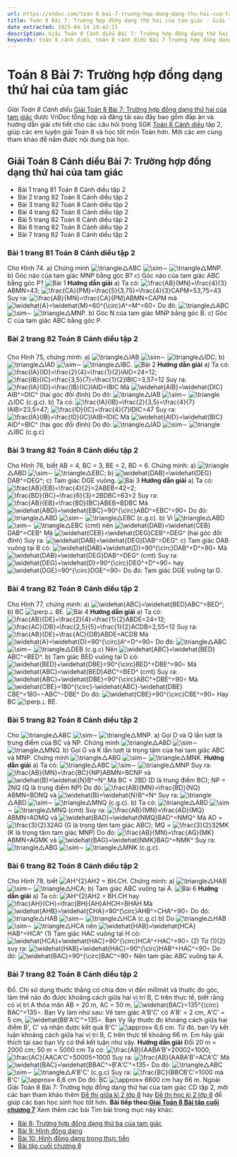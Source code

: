 ```yaml
---
url: https://vndoc.com/toan-8-bai-7-truong-hop-dong-dang-thu-hai-cua-tam-giac-314272
title: Toán 8 Bài 7: Trường hợp đồng dạng thứ hai của tam giác - Giải Toán 8 Cánh diều - VnDoc.com
date_extracted: 2025-04-14 19:42:15
description: Giải Toán 8 Cánh diều Bài 7: Trường hợp đồng dạng thứ hai của tam giác được VnDoc biên soạn lời giải nhằm giúp các em nắm được nội dung được học trong bài, luyện giải Toán 8 hiệu quả.
keywords: toán 8 cánh diều, toán 8 cánh diều Bài 7 Trường hợp đồng dạng thứ hai của tam giác, toán lớp 8 cánh diều, giải toán 8 cánh diều, giải sgk toán 8 cánh diều, sgk toán 8 Kết nối tri thức, toán 8 Bài 7 Trường hợp đồng dạng thứ hai của tam giác, giải toán 8 Bài 7 Trường hợp đồng dạng thứ hai của tam giác, giải toán 8 cd, toán 8 cd, giải toán 8 cd Bài 7 Trường hợp đồng dạng thứ hai của tam giác, giải toán 8 cánh diều Bài 7 Trường hợp đồng dạng thứ hai của tam giác
---
```


# Toán 8 Bài 7: Trường hợp đồng dạng thứ hai của tam giác
_Giải Toán 8 Cánh diều_
[Giải Toán 8 Bài 7: Trường hợp đồng dạng thứ hai của tam giác](<https://vndoc.com/toan-8-bai-6-truong-hop-dong-dang-thu-nhat-cua-tam-giac-314269>) được VnDoc tổng hợp và đăng tải sau đây bao gồm đáp án và hướng dẫn giải chi tiết cho các câu hỏi trong SGK [Toán 8 Cánh diều](<https://vndoc.com/giai-toan-lop8>) tập 2, giúp các em luyện giải Toán 8 và học tốt môn Toán hơn. Mời các em cùng tham khảo để nắm được nội dung bài học.
## Giải Toán 8 Cánh diều Bài 7: Trường hợp đồng dạng thứ hai của tam giác
  * Bài 1 trang 81 Toán 8 Cánh diều tập 2
  * Bài 2 trang 82 Toán 8 Cánh diều tập 2
  * Bài 3 trang 82 Toán 8 Cánh diều tập 2
  * Bài 4 trang 82 Toán 8 Cánh diều tập 2
  * Bài 5 trang 82 Toán 8 Cánh diều tập 2
  * Bài 6 trang 82 Toán 8 Cánh diều tập 2
  * Bài 7 trang 82 Toán 8 Cánh diều tập 2

### Bài 1 trang 81 Toán 8 Cánh diều tập 2
Cho Hình 74.
a\) Chứng minh ![\\triangle](https://i.vdoc.vn/data/image/blank.png)△ABC ![\\sim](https://i.vdoc.vn/data/image/blank.png)∼ ![\\triangle](https://i.vdoc.vn/data/image/blank.png)△MNP.
b\) Góc nào của tam giác MNP bằng góc B?
c\) Góc nào của tam giác ABC bằng góc P?
![Bài 1](https://i.vdoc.vn/data/image/2024/01/17/Dong-dang-thu-hai-1.jpg)
**Hướng dẫn giải**
a\) Ta có: ![\\frac{AB}{MN}=\\frac{4}{3}](https://i.vdoc.vn/data/image/blank.png)ABMN=43; ![\\frac{CA}{PM}=\\frac{5}{3,75}=\\frac{4}{3}](https://i.vdoc.vn/data/image/blank.png)CAPM=53,75=43
Suy ra: ![\\frac{AB}{MN}=\\frac{CA}{PM}](https://i.vdoc.vn/data/image/blank.png)ABMN=CAPM mà ![\\widehat{A}=\\widehat{M}=60^{\\circ}](https://i.vdoc.vn/data/image/blank.png)A^=M^=60∘
Do đó: ![\\triangle](https://i.vdoc.vn/data/image/blank.png)△ABC ![\\sim](https://i.vdoc.vn/data/image/blank.png)∼ ![\\triangle](https://i.vdoc.vn/data/image/blank.png)△MNP.
b\) Góc N của tam giác MNP bằng góc B.
c\) Góc C của tam giác ABC bằng góc P.
### Bài 2 trang 82 Toán 8 Cánh diều tập 2
### 
Cho Hình 75, chứng minh:
a\) ![\\triangle](https://i.vdoc.vn/data/image/blank.png)△IAB ![\\sim](https://i.vdoc.vn/data/image/blank.png)∼ ![\\triangle](https://i.vdoc.vn/data/image/blank.png)△IDC;
b\) ![\\triangle](https://i.vdoc.vn/data/image/blank.png)△IAD ![\\sim](https://i.vdoc.vn/data/image/blank.png)∼ ![\\triangle](https://i.vdoc.vn/data/image/blank.png)△IBC.
![Bài 2](https://i.vdoc.vn/data/image/2024/01/17/Dong-dang-thu-hai-2.jpg)
**Hướng dẫn giải**
a\) Ta có: ![\\frac{IA}{ID}=\\frac{2}{4}=\\frac{1}{2}](https://i.vdoc.vn/data/image/blank.png)IAID=24=12; ![\\frac{IB}{IC}=\\frac{3,5}{7}=\\frac{1}{2}](https://i.vdoc.vn/data/image/blank.png)IBIC=3,57=12
Suy ra: ![\\frac{IA}{ID}=\\frac{IB}{IC}](https://i.vdoc.vn/data/image/blank.png)IAID=IBIC
Mà ![\\widehat{AIB}=\\widehat{DIC}](https://i.vdoc.vn/data/image/blank.png)AIB^=DIC^ \(hai góc đối đỉnh\)
Do đó: ![\\triangle](https://i.vdoc.vn/data/image/blank.png)△IAB ![\\sim](https://i.vdoc.vn/data/image/blank.png)∼ ![\\triangle](https://i.vdoc.vn/data/image/blank.png)△IDC \(c.g.c\).
b\) Ta có: ![\\frac{IA}{IB}=\\frac{2}{3,5}=\\frac{4}{7}](https://i.vdoc.vn/data/image/blank.png)IAIB=23,5=47; ![\\frac{ID}{IC}=\\frac{4}{7}](https://i.vdoc.vn/data/image/blank.png)IDIC=47
Suy ra: ![\\frac{IA}{IB}=\\frac{ID}{IC}](https://i.vdoc.vn/data/image/blank.png)IAIB=IDIC
Mà ![\\widehat{AID}=\\widehat{BIC}](https://i.vdoc.vn/data/image/blank.png)AID^=BIC^ \(hai góc đối đỉnh\)
Do đó: ![\\triangle](https://i.vdoc.vn/data/image/blank.png)△IAD ![\\sim](https://i.vdoc.vn/data/image/blank.png)∼ ![\\triangle](https://i.vdoc.vn/data/image/blank.png)△IBC \(c.g.c\)
### Bài 3 trang 82 Toán 8 Cánh diều tập 2
Cho Hình 76, biết AB = 4, BC = 3, BE = 2, BD = 6. Chứng minh:
a\) ![\\triangle](https://i.vdoc.vn/data/image/blank.png)△ABD ![\\sim](https://i.vdoc.vn/data/image/blank.png)∼ ![\\triangle](https://i.vdoc.vn/data/image/blank.png)△EBC;
b\) ![\\widehat{DAB}=\\widehat{DEG}](https://i.vdoc.vn/data/image/blank.png)DAB^=DEG^;
c\) Tam giác DGE vuông.
![Bài 3](https://i.vdoc.vn/data/image/2024/01/17/Dong-dang-thu-hai-3.jpg)
**Hướng dẫn giải**
a\) Ta có: ![\\frac{AB}{EB}=\\frac{4}{2}=2](https://i.vdoc.vn/data/image/blank.png)ABEB=42=2; ![\\frac{BD}{BC}=\\frac{6}{3}=2](https://i.vdoc.vn/data/image/blank.png)BDBC=63=2
Suy ra: ![\\frac{AB}{EB}=\\frac{BD}{BC}](https://i.vdoc.vn/data/image/blank.png)ABEB=BDBC
Mà ![\\widehat{ABD}=\\widehat{EBC}=90^{\\circ}](https://i.vdoc.vn/data/image/blank.png)ABD^=EBC^=90∘
Do đó: ![\\triangle](https://i.vdoc.vn/data/image/blank.png)△ABD ![\\sim](https://i.vdoc.vn/data/image/blank.png)∼ ![\\triangle](https://i.vdoc.vn/data/image/blank.png)△EBC \(c.g.c\).
b\) Vì ![\\triangle](https://i.vdoc.vn/data/image/blank.png)△ABD ![\\sim](https://i.vdoc.vn/data/image/blank.png)∼ ![\\triangle](https://i.vdoc.vn/data/image/blank.png)△EBC \(cmt\) nên ![\\widehat{DAB}=\\widehat{CEB}](https://i.vdoc.vn/data/image/blank.png)DAB^=CEB^
Mà ![\\widehat{CEB}=\\widehat{DEG}](https://i.vdoc.vn/data/image/blank.png)CEB^=DEG^ \(hai góc đối đỉnh\)
Suy ra: ![\\widehat{DAB}=\\widehat{DEG}](https://i.vdoc.vn/data/image/blank.png)DAB^=DEG^.
c\) Tam giác DAB vuông tại B có: ![\\widehat{DAB}+\\widehat{D}=90^{\\circ}](https://i.vdoc.vn/data/image/blank.png)DAB^+D^=90∘
Mà ![\\widehat{DAB}=\\widehat{DEG}](https://i.vdoc.vn/data/image/blank.png)DAB^=DEG^ \(cmt\)
Suy ra: ![\\widehat{DEG}+\\widehat{D}=90^{\\circ}](https://i.vdoc.vn/data/image/blank.png)DEG^+D^=90∘ hay ![\\widehat{DGE}=90^{\\circ}](https://i.vdoc.vn/data/image/blank.png)DGE^=90∘
Do đó: Tam giác DGE vuông tại G.
### Bài 4 trang 82 Toán 8 Cánh diều tập 2
Cho Hình 77, chứng minh:
a\) ![\\widehat{ABC}=\\widehat{BED}](https://i.vdoc.vn/data/image/blank.png)ABC^=BED^;
b\) BC ![\\perp](https://i.vdoc.vn/data/image/blank.png)⊥ BE.
![Bài 4](https://i.vdoc.vn/data/image/2024/01/17/Dong-dang-thu-hai-4.jpg)
**Hướng dẫn giải**
a\) Ta có: ![\\frac{AB}{DE}=\\frac{2}{4}=\\frac{1}{2}](https://i.vdoc.vn/data/image/blank.png)ABDE=24=12; ![\\frac{AC}{DB}=\\frac{2,5}{5}=\\frac{1}{2}](https://i.vdoc.vn/data/image/blank.png)ACDB=2,55=12
Suy ra: ![\\frac{AB}{DE}=\\frac{AC}{DB}](https://i.vdoc.vn/data/image/blank.png)ABDE=ACDB
Mà ![\\widehat{A}=\\widehat{D}=90^{\\circ}](https://i.vdoc.vn/data/image/blank.png)A^=D^=90∘
Do đó: ![\\triangle](https://i.vdoc.vn/data/image/blank.png)△ABC ![\\sim](https://i.vdoc.vn/data/image/blank.png)∼ ![\\triangle](https://i.vdoc.vn/data/image/blank.png)△DEB \(c.g.c\)
Nên ![\\widehat{ABC}=\\widehat{BED}](https://i.vdoc.vn/data/image/blank.png)ABC^=BED^.
b\) Tam giác BED vuông tại D có: ![\\widehat{BED}+\\widehat{DBE}=90^{\\circ}](https://i.vdoc.vn/data/image/blank.png)BED^+DBE^=90∘
Mà ![\\widehat{ABC}=\\widehat{BED}](https://i.vdoc.vn/data/image/blank.png)ABC^=BED^ \(cmt\)
Suy ra: ![\\widehat{ABC}+\\widehat{DBE}=90^{\\circ}](https://i.vdoc.vn/data/image/blank.png)ABC^+DBE^=90∘
Mà ![\\widehat{CBE}=180^{\\circ}-\\widehat{ABC}-\\widehat{DBE}](https://i.vdoc.vn/data/image/blank.png)CBE^=180∘−ABC^−DBE^
Do đó: ![\\widehat{CBE}=90^{\\circ}](https://i.vdoc.vn/data/image/blank.png)CBE^=90∘
Hay BC ![\\perp](https://i.vdoc.vn/data/image/blank.png)⊥ BE.
### Bài 5 trang 82 Toán 8 Cánh diều tập 2
Cho ![\\triangle](https://i.vdoc.vn/data/image/blank.png)△ABC ![\\sim](https://i.vdoc.vn/data/image/blank.png)∼ ![\\triangle](https://i.vdoc.vn/data/image/blank.png)△MNP.
a\) Gọi D và Q lần lượt là trung điểm của BC và NP. Chứng minh ![\\triangle](https://i.vdoc.vn/data/image/blank.png)△ABD ![\\sim](https://i.vdoc.vn/data/image/blank.png)∼ ![\\triangle](https://i.vdoc.vn/data/image/blank.png)△MNQ.
b\) Gọi G và K lần lượt là trọng tâm của hai tam giác ABC và MNP. Chứng minh ![\\triangle](https://i.vdoc.vn/data/image/blank.png)△ABG ![\\sim](https://i.vdoc.vn/data/image/blank.png)∼ ![\\triangle](https://i.vdoc.vn/data/image/blank.png)△MNK.
**Hướng dẫn giải**
a\) Ta có: ![\\triangle](https://i.vdoc.vn/data/image/blank.png)△ABC ![\\sim](https://i.vdoc.vn/data/image/blank.png)∼ ![\\triangle](https://i.vdoc.vn/data/image/blank.png)△MNP
Suy ra: ![\\frac{AB}{MN}=\\frac{BC}{NP}](https://i.vdoc.vn/data/image/blank.png)ABMN=BCNP và ![\\widehat{B}=\\widehat{N}](https://i.vdoc.vn/data/image/blank.png)B^=N^
Mà BC = 2BD \(D là trung điểm BC\); NP = 2NQ \(Q là trung điểm NP\)
Do đó: ![\\frac{AB}{MN}=\\frac{BD}{NQ}](https://i.vdoc.vn/data/image/blank.png)ABMN=BDNQ và ![\\widehat{B}=\\widehat{N}](https://i.vdoc.vn/data/image/blank.png)B^=N^
Suy ra: ![\\triangle](https://i.vdoc.vn/data/image/blank.png)△ABD ![\\sim](https://i.vdoc.vn/data/image/blank.png)∼ ![\\triangle](https://i.vdoc.vn/data/image/blank.png)△MNQ \(c.g.c\).
b\) Ta có: ![\\triangle](https://i.vdoc.vn/data/image/blank.png)△ABD ![\\sim](https://i.vdoc.vn/data/image/blank.png)∼ ![\\triangle](https://i.vdoc.vn/data/image/blank.png)△MNQ \(cmt\)
Suy ra: ![\\frac{AB}{MN}=\\frac{AD}{MQ}](https://i.vdoc.vn/data/image/blank.png)ABMN=ADMQ và ![\\widehat{BAD}=\\widehat{NMQ}](https://i.vdoc.vn/data/image/blank.png)BAD^=NMQ^
Mà AD = ![\\frac{3}{2}](https://i.vdoc.vn/data/image/blank.png)32AG \(G là trọng tâm tam giác ABC\); MQ = ![\\frac{3}{2}](https://i.vdoc.vn/data/image/blank.png)32MK \(K là trọng tâm tam giác MNP\)
Do đó: ![\\frac{AB}{MN}=\\frac{AG}{MK}](https://i.vdoc.vn/data/image/blank.png)ABMN=AGMK và ![\\widehat{BAG}=\\widehat{NMK}](https://i.vdoc.vn/data/image/blank.png)BAG^=NMK^
Suy ra: ![\\triangle](https://i.vdoc.vn/data/image/blank.png)△ABG ![\\sim](https://i.vdoc.vn/data/image/blank.png)∼ ![\\triangle](https://i.vdoc.vn/data/image/blank.png)△MNK \(c.g.c\).
### Bài 6 trang 82 Toán 8 Cánh diều tập 2
Cho Hình 78, biết ![AH^{2}](https://i.vdoc.vn/data/image/blank.png)AH2 = BH.CH. Chứng minh:
a\) ![\\triangle](https://i.vdoc.vn/data/image/blank.png)△HAB ![\\sim](https://i.vdoc.vn/data/image/blank.png)∼ ![\\triangle](https://i.vdoc.vn/data/image/blank.png)△HCA;
b\) Tam giác ABC vuông tại A.
![Bài 6](https://i.vdoc.vn/data/image/2024/01/17/Dong-dang-thu-hai-5.jpg)
**Hướng dẫn giải**
a\) Ta có: ![AH^{2}](https://i.vdoc.vn/data/image/blank.png)AH2 = BH.CH hay ![\\frac{AH}{CH}=\\frac{BH}{AH}](https://i.vdoc.vn/data/image/blank.png)AHCH=BHAH
Mà ![\\widehat{AHB}=\\widehat{CHA}=90^{\\circ}](https://i.vdoc.vn/data/image/blank.png)AHB^=CHA^=90∘
Do đó: ![\\triangle](https://i.vdoc.vn/data/image/blank.png)△HAB ![\\sim](https://i.vdoc.vn/data/image/blank.png)∼ ![\\triangle](https://i.vdoc.vn/data/image/blank.png)△HCA \(c.g.c\)
b\) Do ![\\triangle](https://i.vdoc.vn/data/image/blank.png)△HAB ![\\sim](https://i.vdoc.vn/data/image/blank.png)∼ ![\\triangle](https://i.vdoc.vn/data/image/blank.png)△HCA nên ![\\widehat{HAB}=\\widehat{HCA}](https://i.vdoc.vn/data/image/blank.png)HAB^=HCA^ \(1\)
Tam giác HAC vuông tại H có: ![\\widehat{HCA}+\\widehat{HAC}=90^{\\circ}](https://i.vdoc.vn/data/image/blank.png)HCA^+HAC^=90∘ \(2\)
Từ \(1\)\(2\) suy ra: ![\\widehat{HAB}+\\widehat{HAC}=90^{\\circ}](https://i.vdoc.vn/data/image/blank.png)HAB^+HAC^=90∘
Do đó: ![\\widehat{BAC}=90^{\\circ}](https://i.vdoc.vn/data/image/blank.png)BAC^=90∘
Nên tam giác ABC vuông tại A.
### Bài 7 trang 82 Toán 8 Cánh diều tập 2
Đố. Chỉ sử dụng thước thẳng có chia đơn vị đến milimét và thước đo góc, làm thế nào đo được khoảng cách giữa hai vị trí B, C trên thực tế, biết rằng có vị trí A thỏa mãn AB = 20 m, AC = 50 m, ![\\widehat{BAC}=135^{\\circ}](https://i.vdoc.vn/data/image/blank.png)BAC^=135∘.
Bạn Vy làm như sau: Vẽ tam giác A'B'C' có A'B' = 2 cm, A'C' = 5 cm, ![\\widehat{B](https://i.vdoc.vn/data/image/blank.png)B′A′C′^=135∘. Bạn Vy lấy thước đo khoảng cách giữa hai điểm B', C' và nhận được kết quả B'C' ![\\approx](https://i.vdoc.vn/data/image/blank.png)≈ 6,6 cm. Từ đó, bạn Vy kết luận khoảng cách giữa hai vị trí B, C trên thực tế khoảng 66 m. Em hãy giải thích tại sao bạn Vy có thể kết luận như vậy.
**Hướng dẫn giải**
Đổi 20 m = 2000 cm; 50 m = 5000 cm
Ta có: ![\\frac{AB}{A](https://i.vdoc.vn/data/image/blank.png)ABA′B′=20002=1000; ![\\frac{AC}{A](https://i.vdoc.vn/data/image/blank.png)ACA′C′=50005=1000
Suy ra: ![\\frac{AB}{A](https://i.vdoc.vn/data/image/blank.png)ABA′B′=ACA′C′
Mà ![\\widehat{BAC}=\\widehat{B](https://i.vdoc.vn/data/image/blank.png)BAC^=B′A′C′^=135∘
Do đó: ![\\triangle](https://i.vdoc.vn/data/image/blank.png)△ABC ![\\sim](https://i.vdoc.vn/data/image/blank.png)∼ ![\\triangle](https://i.vdoc.vn/data/image/blank.png)△A'B'C' \(c.g.c\)
Suy ra: ![\\frac{BC}{B](https://i.vdoc.vn/data/image/blank.png)BCB′C′=1000 mà B'C' ![\\approx](https://i.vdoc.vn/data/image/blank.png)≈ 6,6 cm
Do đó: BC ![\\approx](https://i.vdoc.vn/data/image/blank.png)≈ 6600 cm hay 66 m.
Ngoài Giải Toán 8 Bài 7: Trường hợp đồng dạng thứ hai của tam giác CD tập 2, mời các bạn tham khảo thêm [Đề thi giữa kì 2 lớp 8](<https://vndoc.com/de-thi-giua-ki-2-lop8>) hay [Đề thi học kì 2 lớp 8](<https://vndoc.com/de-thi-hoc-ki-2-lop8>) để giúp các bạn học sinh học tốt hơn.
**Bài tiếp theo:[Giải Toán 8 Bài tập cuối chương 7](<https://vndoc.com/toan-8-bai-tap-cuoi-chuong-7-trang-50-tap-2-314217>)**
Xem thêm các bài Tìm bài trong mục này khác:
  * [Bài 8: Trường hợp đồng dạng thứ ba của tam giác](</toan-8-bai-8-truong-hop-dong-dang-thu-ba-cua-tam-giac-314275>)
  * [Bài 9: Hình đồng dạng](</toan-8-bai-9-hinh-dong-dang-314278>)
  * [Bài 10: Hình đồng dạng trong thực tiễn](</toan-8-bai-10-hinh-dong-dang-trong-thuc-tien-314291>)
  * [Bài tập cuối chương 8](</toan-8-bai-tap-cuoi-chuong-8-tap-2-canh-dieu-314295>)

